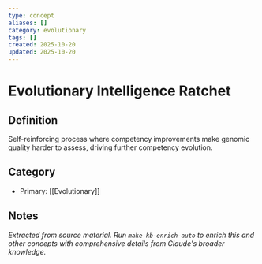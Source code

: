 ```yaml
---
type: concept
aliases: []
category: evolutionary
tags: []
created: 2025-10-20
updated: 2025-10-20
---
```


# Evolutionary Intelligence Ratchet

## Definition

Self-reinforcing process where competency improvements make genomic quality harder to assess, driving further competency evolution.

## Category

- Primary: [[Evolutionary]]

## Notes

*Extracted from source material. Run `make kb-enrich-auto` to enrich this and other concepts with comprehensive details from Claude's broader knowledge.*
